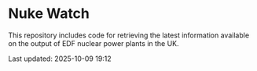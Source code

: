 # Nuke Watch

This repository includes code for retrieving the latest information available on the output of EDF nuclear power plants in the UK.

Last updated: 2025-10-09 19:12